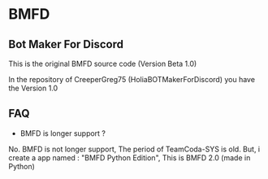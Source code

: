 # BMFD
## Bot Maker For Discord

This is the original BMFD source code (Version Beta 1.0)

In the repository of CreeperGreg75 (HoliaBOTMakerForDiscord) you have the Version 1.0

## FAQ
- BMFD is longer support ?

No. BMFD is not longer support, The period of TeamCoda-SYS is old. But, i create a app named : "BMFD Python Edition", This is BMFD 2.0 (made in Python)
